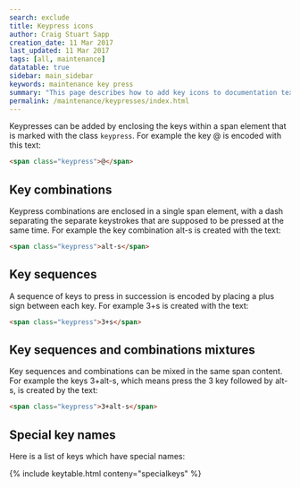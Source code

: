 ```yaml
---
search: exclude
title: Keypress icons
author: Craig Stuart Sapp
creation_date: 11 Mar 2017
last_updated: 11 Mar 2017
tags: [all, maintenance]
datatable: true
sidebar: main_sidebar
keywords: maintenance key press
summary: "This page describes how to add key icons to documentation text."
permalink: /maintenance/keypresses/index.html
---
```


Keypresses can be added by enclosing the keys within a span element that is
marked with the class `keypress`.  For example the key <span class="keypress">@</span>
is encoded with this text:

```html
<span class="keypress">@</span>
```

## Key combinations ##

Keypress combinations are enclosed in a single span element, with a dash separating
the separate keystrokes that are supposed to be pressed at the same time.  For example
the key combination <span class="keypress">alt-s</span> is created with the text:

```html
<span class="keypress">alt-s</span>
```

## Key sequences ##

A sequence of keys to press in succession is encoded by placing a plus sign between
each key.  For example <span class="keypress">3+s</span> is created with the text:

```html
<span class="keypress">3+s</span>
```

## Key sequences and combinations mixtures ##

Key sequences and combinations can be mixed in the same span content.  For example
the keys <span class="keypress">3+alt-s</span>, which means press the
<span class="keypress">3</span> key followed by <span class="keypress">alt-s</span>,
is created by the text:

```html
<span class="keypress">3+alt-s</span>
```

## Special key names ##

Here is a list of keys which have special names:

{% include keytable.html
	conteny="specialkeys"
%}

<script type="text/json" id="specialkeys">
{
	"tableColumns":
	[
		{ "data": "key",  "title": "Key" },
		{ "data": "text", "title": "Text"}
	],

	"categoryList":
	[
		{
			"categoryName": "special keys",
			"keylist": 
			[

				{
					"key": "<span class='keypress'>command</span>",
					"text": "<code>&lt;span class='keypress'&gt;command&lt;span&gt;</code>"
				},

				{
					"key": "<span class='keypress'>control</span>",
					"text": "<code>&lt;span class='keypress'&gt;control&lt;span&gt;</code>"
				},

				{
					"key": "<span class='keypress'>alt</span>",
					"text": "<code>&lt;span class='keypress'&gt;alt&lt;span&gt;</code>"
				},

				{
					"key": "<span class='keypress'>shift</span>",
					"text": "<code>&lt;span class='keypress'&gt;shift&lt;span&gt;</code>"
				},

				{
					"key": "<span class='keypress'>hash</span>",
					"text": "<code>&lt;span class='keypress'&gt;hash&lt;span&gt;</code>"
				},

				{
					"key": "<span class='keypress'>at</span>",
					"text": "<code>&lt;span class='keypress'&gt;at&lt;span&gt;</code>"
				},

				{
					"key": "<span class='keypress'>minus</span>",
					"text": "<code>&lt;span class='keypress'&gt;minus&lt;span&gt;</code>"
				},
			
				{
					"key": "<span class='keypress'>plus</span>",
					"text": "<code>&lt;span class='keypress'&gt;plus&lt;span&gt;</code>"
				},
			
				{
					"key": "<span class='keypress'>escape</span>",
					"text": "<code>&lt;span class='keypress'&gt;escape&lt;span&gt;</code>"
				},
			
				{
					"key": "<span class='keypress'>space</span>",
					"text": "<code>&lt;span class='keypress'&gt;space&lt;span&gt;</code>"
				},
			
				{
					"key": "<span class='keypress'>up</span>",
					"text": "<code>&lt;span class='keypress'&gt;up&lt;span&gt;</code>"
				},
			
				{
					"key": "<span class='keypress'>down</span>",
					"text": "<code>&lt;span class='keypress'&gt;down&lt;span&gt;</code>"
				},
			
				{
					"key": "<span class='keypress'>left</span>",
					"text": "<code>&lt;span class='keypress'&gt;left&lt;span&gt;</code>"
				},
			
				{
					"key": "<span class='keypress'>right</span>",
					"text": "<code>&lt;span class='keypress'&gt;right&lt;span&gt;</code>"
				}
			]
		}
	]
}
</script>















